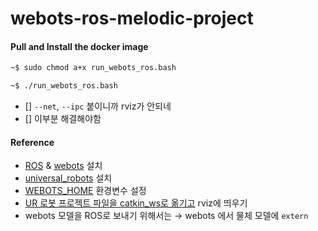 # webots-ros-melodic-project


#### Pull and Install the docker image 
```bash 
~$ sudo chmod a+x run_webots_ros.bash

~$ ./run_webots_ros.bash
```

- [] ```--net```, ```--ipc``` 붙이니까 rviz가 안되네 
- [] 이부분 해결해야함 









#### Reference 
* [ROS](http://wiki.ros.org/Distributions) & [webots](https://cyberbotics.com/) 설치 
* [universal_robots](http://wiki.ros.org/universal_robots) 설치 
* [WEBOTS_HOME](https://cyberbotics.com/doc/guide/tutorial-8-using-ros) 환경변수 설정 
* [UR 로봇 프로젝트 파일을 catkin_ws로 옮기고](https://cyberbotics.com/doc/guide/ure) rviz에 띄우기 
* webots 모델을 ROS로 보내기 위해서는 → webots 에서 물체 모델에 ```extern```
